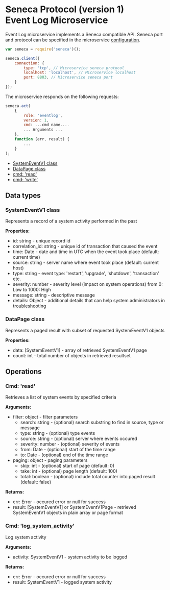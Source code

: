 # Seneca Protocol (version 1) <br/> Event Log Microservice

Event Log microservice implements a Seneca compatible API. 
Seneca port and protocol can be specified in the microservice [configuration](Configuration.md/#api_seneca). 

```javascript
var seneca = require('seneca')();

seneca.client({
    connection: {
        type: 'tcp', // Microservice seneca protocol
        localhost: 'localhost', // Microservice localhost
        port: 8803, // Microservice seneca port
    }
});
```

The microservice responds on the following requests:

```javascript
seneca.act(
    {
        role: 'eventlog',
        version: 1,
        cmd: ...cmd name....
        ... Arguments ...
    },
    function (err, result) {
        ...
    }
);
```

* [SystemEventV1 class](#class1)
* [DataPage<SystemEventV1> class](#class2)
* [cmd: 'read'](#operation1)
* [cmd: 'write'](#operation2)

## Data types

### <a name="class1"></a> SystemEventV1 class

Represents a record of a system activity performed in the past

**Properties:**
- id: string - unique record id
- correlation_id: string - unique id of transaction that caused the event
- time: Date - date and time in UTC when the event took place (default: current time)
- source: string - server name where event took place (default: current host)
- type: string - event type: 'restart', 'upgrade', 'shutdown', 'transaction' etc.
- severity: number - severity level (impact on system operations) from 0: Low to 1000: High
- message: string - descriptive message
- details: Object - additional details that can help system administrators in troubleshooting

### <a name="class2"></a> DataPage<SystemEventV1> class

Represents a paged result with subset of requested SystemEventV1 objects

**Properties:**
- data: [SystemEventV1] - array of retrieved SystemEventV1 page
- count: int - total number of objects in retrieved resultset

## Operations

### <a name="operation1"></a> Cmd: 'read'

Retrieves a list of system events by specified criteria

**Arguments:** 
- filter: object - filter parameters
  - search: string - (optional) search substring to find in source, type or message
  - type: string - (optional) type events
  - source: string - (optional) server where events occured
  - severity: number - (optional) severity of events
  - from: Date - (optional) start of the time range
  - to: Date - (optional) end of the time range
- paging: object - paging parameters
  - skip: int - (optional) start of page (default: 0)
  - take: int - (optional) page length (default: 100)
  - total: boolean - (optional) include total counter into paged result (default: false)

**Returns:**
- err: Error - occured error or null for success
- result: [SystemEventV1] or SystemEventV1Page - retrieved SystemEventV1 objects in plain array or page format

### <a name="operation2"></a> Cmd: 'log_system_activity'

Log system activity

**Arguments:** 
- activity: SystemEventV1 - system activity to be logged

**Returns:**
- err: Error - occured error or null for success
- result: SystemEventV1 - logged system activity
